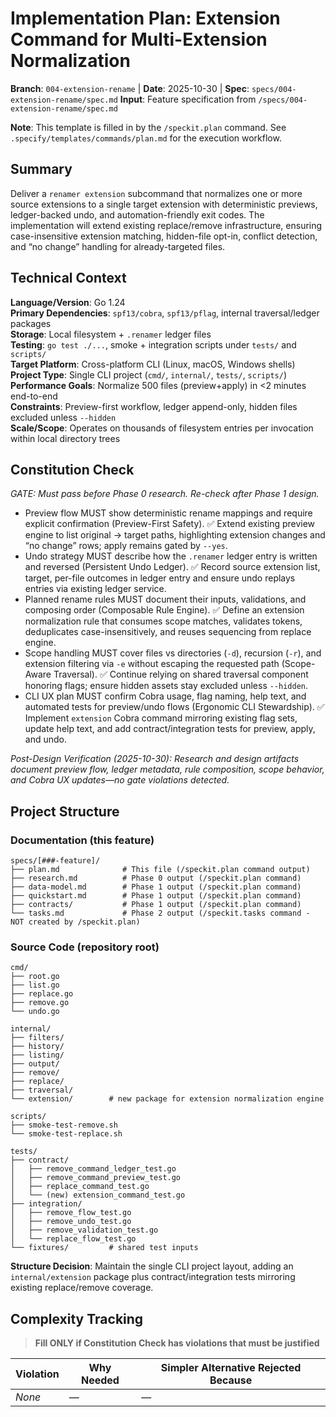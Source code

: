 # Implementation Plan: Extension Command for Multi-Extension Normalization

**Branch**: `004-extension-rename` | **Date**: 2025-10-30 | **Spec**: `specs/004-extension-rename/spec.md`
**Input**: Feature specification from `/specs/004-extension-rename/spec.md`

**Note**: This template is filled in by the `/speckit.plan` command. See `.specify/templates/commands/plan.md` for the execution workflow.

## Summary

Deliver a `renamer extension` subcommand that normalizes one or more source extensions to a single target extension with deterministic previews, ledger-backed undo, and automation-friendly exit codes. The implementation will extend existing replace/remove infrastructure, ensuring case-insensitive extension matching, hidden-file opt-in, conflict detection, and “no change” handling for already-targeted files.

## Technical Context

<!--
  ACTION REQUIRED: Replace the content in this section with the technical details
  for the project. The structure here is presented in advisory capacity to guide
  the iteration process.
-->

**Language/Version**: Go 1.24  
**Primary Dependencies**: `spf13/cobra`, `spf13/pflag`, internal traversal/ledger packages  
**Storage**: Local filesystem + `.renamer` ledger files  
**Testing**: `go test ./...`, smoke + integration scripts under `tests/` and `scripts/`  
**Target Platform**: Cross-platform CLI (Linux, macOS, Windows shells)
**Project Type**: Single CLI project (`cmd/`, `internal/`, `tests/`, `scripts/`)  
**Performance Goals**: Normalize 500 files (preview+apply) in <2 minutes end-to-end  
**Constraints**: Preview-first workflow, ledger append-only, hidden files excluded unless `--hidden`  
**Scale/Scope**: Operates on thousands of filesystem entries per invocation within local directory trees

## Constitution Check

*GATE: Must pass before Phase 0 research. Re-check after Phase 1 design.*

- Preview flow MUST show deterministic rename mappings and require explicit confirmation (Preview-First Safety). ✅ Extend existing preview engine to list original → target paths, highlighting extension changes and “no change” rows; apply remains gated by `--yes`.
- Undo strategy MUST describe how the `.renamer` ledger entry is written and reversed (Persistent Undo Ledger). ✅ Record source extension list, target, per-file outcomes in ledger entry and ensure undo replays entries via existing ledger service.
- Planned rename rules MUST document their inputs, validations, and composing order (Composable Rule Engine). ✅ Define an extension normalization rule that consumes scope matches, validates tokens, deduplicates case-insensitively, and reuses sequencing from replace engine.
- Scope handling MUST cover files vs directories (`-d`), recursion (`-r`), and extension filtering via `-e` without escaping the requested path (Scope-Aware Traversal). ✅ Continue relying on shared traversal component honoring flags; ensure hidden assets stay excluded unless `--hidden`.
- CLI UX plan MUST confirm Cobra usage, flag naming, help text, and automated tests for preview/undo flows (Ergonomic CLI Stewardship). ✅ Implement `extension` Cobra command mirroring existing flag sets, update help text, and add contract/integration tests for preview, apply, and undo.

*Post-Design Verification (2025-10-30): Research and design artifacts document preview flow, ledger metadata, rule composition, scope behavior, and Cobra UX updates—no gate violations detected.*

## Project Structure

### Documentation (this feature)

```text
specs/[###-feature]/
├── plan.md              # This file (/speckit.plan command output)
├── research.md          # Phase 0 output (/speckit.plan command)
├── data-model.md        # Phase 1 output (/speckit.plan command)
├── quickstart.md        # Phase 1 output (/speckit.plan command)
├── contracts/           # Phase 1 output (/speckit.plan command)
└── tasks.md             # Phase 2 output (/speckit.tasks command - NOT created by /speckit.plan)
```

### Source Code (repository root)
<!--
  ACTION REQUIRED: Replace the placeholder tree below with the concrete layout
  for this feature. Delete unused options and expand the chosen structure with
  real paths (e.g., apps/admin, packages/something). The delivered plan must
  not include Option labels.
-->

```text
cmd/
├── root.go
├── list.go
├── replace.go
├── remove.go
└── undo.go

internal/
├── filters/
├── history/
├── listing/
├── output/
├── remove/
├── replace/
├── traversal/
└── extension/        # new package for extension normalization engine

scripts/
├── smoke-test-remove.sh
└── smoke-test-replace.sh

tests/
├── contract/
│   ├── remove_command_ledger_test.go
│   ├── remove_command_preview_test.go
│   ├── replace_command_test.go
│   └── (new) extension_command_test.go
├── integration/
│   ├── remove_flow_test.go
│   ├── remove_undo_test.go
│   ├── remove_validation_test.go
│   └── replace_flow_test.go
└── fixtures/         # shared test inputs
```

**Structure Decision**: Maintain the single CLI project layout, adding an `internal/extension` package plus contract/integration tests mirroring existing replace/remove coverage.

## Complexity Tracking

> **Fill ONLY if Constitution Check has violations that must be justified**

| Violation | Why Needed | Simpler Alternative Rejected Because |
|-----------|------------|-------------------------------------|
| _None_ | — | — |
